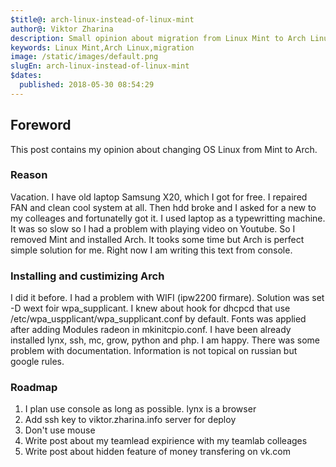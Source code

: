 ```yaml
---
$title@: arch-linux-instead-of-linux-mint
author@: Viktor Zharina
description: Small opinion about migration from Linux Mint to Arch Linux
keywords: Linux Mint,Arch Linux,migration
image: /static/images/default.png
slugEn: arch-linux-instead-of-linux-mint
$dates:
  published: 2018-05-30 08:54:29
---
```

## Foreword
This post contains my opinion about changing OS Linux from Mint to Arch. 

### Reason
Vacation.
I have old laptop Samsung X20, which I got for free. I repaired FAN and clean cool system at all. Then hdd broke and
I asked for a new to my colleages and fortunatelly got it. I used laptop as a typewritting machine. It was so slow
so I had a problem with playing video on Youtube. So I removed Mint and installed Arch. It tooks some time but Arch
is perfect simple solution for me. Right now I am writing this text from console.

### Installing and custimizing Arch
I did it before. I had a problem with WIFI (ipw2200 firmare). Solution was set -D wext foir wpa_supplicant. I knew about
hook for dhcpcd that use /etc/wpa_uspplicant/wpa_supplicant.conf by default. Fonts was applied after adding 
Modules radeon in mkinitcpio.conf. I have been already installed lynx, ssh, mc, grow, python and php. I am happy.
There was some problem with documentation. Information is not topical on russian but google rules.

### Roadmap
1. I plan use console as long as possible. lynx is a browser
2. Add ssh key to viktor.zharina.info server for deploy
3. Don't use mouse
4. Write post about my teamlead expirience with my teamlab colleages
5. Write post about hidden feature of money transfering on vk.com